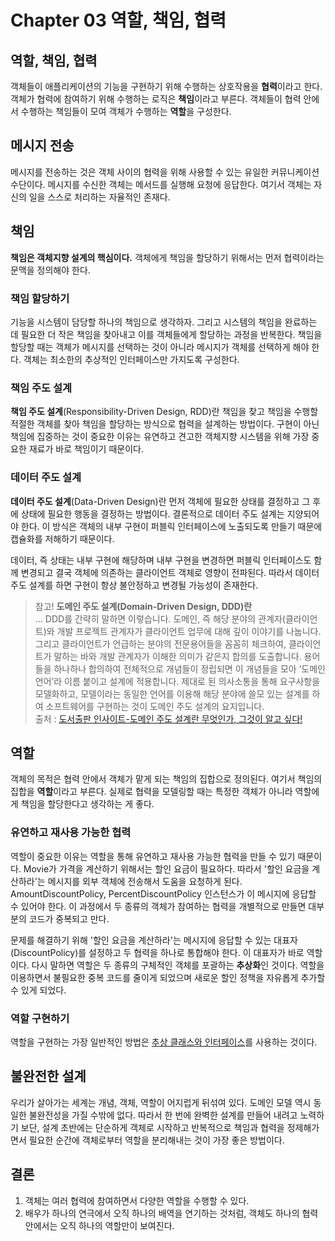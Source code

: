 # Chapter 03 역할, 책임, 협력

## 역할, 책임, 협력
객체들이 애플리케이션의 기능을 구현하기 위해 수행하는 상호작용을 **협력**이라고 한다. 객체가 협력에 참여하기 위해 수행하는 로직은 **책임**이라고 부른다. 객체들이 협력 안에서 수행하는 책임들이 모여 객체가 수행하는 **역할**을 구성한다.  

## 메시지 전송
메시지를 전송하는 것은 객체 사이의 협력을 위해 사용할 수 있는 유일한 커뮤니케이션 수단이다. 메시지를 수신한 객체는 메서드를 실행해 요청에 응답한다. 여기서 객체는 자신의 일을 스스로 처리하는 자율적인 존재다.

## 책임
**책임은 객체지향 설계의 핵심이다.** 객체에게 책임을 할당하기 위해서는 먼저 협력이라는 문맥을 정의해야 한다. 

### 책임 할당하기
기능을 시스템이 담당할 하나의 책임으로 생각하자. 그리고 시스템의 책임을 완료하는 데 필요한 더 작은 책임을 찾아내고 이를 객체들에게 할당하는 과정을 반복한다. 책임을 할당할 때는 객체가 메시지를 선택하는 것이 아니라 메시지가 객체를 선택하게 해야 한다. 객체는 최소한의 추상적인 인터페이스만 가지도록 구성한다.  

### 책임 주도 설계
**책임 주도 설계**(Responsibility-Driven Design, RDD)란 책임을 찾고 책임을 수행할 적절한 객체를 찾아 책임을 할당하는 방식으로 협력을 설계하는 방법이다. 구현이 아닌 책임에 집중하는 것이 중요한 이유는 유연하고 견고한 객체지향 시스템을 위해 가장 중요한 재료가 바로 책임이기 때문이다. 

### 데이터 주도 설계
**데이터 주도 설계**(Data-Driven Design)란 먼저 객체에 필요한 상태를 결정하고 그 후에 상태에 필요한 행동을 결정하는 방법이다. 결론적으로 데이터 주도 설계는 지양되어야 한다. 이 방식은 객체의 내부 구현이 퍼블릭 인터페이스에 노출되도록 만들기 때문에 캡슐화를 저해하기 때문이다.

데이터, 즉 상태는 내부 구현에 해당하며 내부 구현을 변경하면 퍼블릭 인터페이스도 함께 변경되고 결국 객체에 의존하는 클라이언트 객체로 영향이 전파된다. 따라서 데이터 주도 설계를 하면 구현이 항상 불안정하고 변경될 가능성이 존재한다. 

> 참고! **도메인 주도 설계(Domain-Driven Design, DDD)란**  
> ... DDD를 간략히 말하면 이렇습니다. 도메인, 즉 해당 분야의 관계자(클라이언트)와 개발 프로젝트 관계자가 클라이언트 업무에 대해 깊이 이야기를 나눕니다. 그리고 클라이언트가 언급하는 분야의 전문용어들을 꼼꼼히 체크하여, 클라이언트가 말하는 바와 개발 관계자가 이해한 의미가 같은지 합의를 도출합니다. 용어들을 하나하나 합의하여 전체적으로 개념들이 정립되면 이 개념들을 모아 ‘도메인 언어’라 이름 붙이고 설계에 적용합니다. 제대로 된 의사소통을 통해 요구사항을 모델화하고, 모델이라는 동일한 언어를 이용해 해당 분야에 쓸모 있는 설계를 하여 소프트웨어를 구현하는 것이 도메인 주도 설계의 요지입니다.  
> 출처 : [도서출판 인사이트-도메인 주도 설계란 무엇인가, 그것이 알고 싶다!](https://blog.insightbook.co.kr/2011/08/03/%EB%8F%84%EB%A9%94%EC%9D%B8-%EC%A3%BC%EB%8F%84-%EC%84%A4%EA%B3%84%EB%9E%80-%EB%AC%B4%EC%97%87%EC%9D%B8%EA%B0%80-%EA%B7%B8%EA%B2%83%EC%9D%B4-%EC%95%8C%EA%B3%A0-%EC%8B%B6%EB%8B%A4/)

## 역할
객체의 목적은 협력 안에서 객체가 맡게 되는 책임의 집합으로 정의된다. 여기서 책임의 집합을 **역할**이라고 부른다. 실제로 협력을 모델링할 때는 특정한 객체가 아니라 역할에게 책임을 할당한다고 생각하는 게 좋다.

### 유연하고 재사용 가능한 협력
역할이 중요한 이유는 역할을 통해 유연하고 재사용 가능한 협력을 만들 수 있기 때문이다. Movie가 가격을 계산하기 위해서는 할인 요금이 필요하다. 따라서 '할인 요금을 계산하라'는 메시지를 외부 객체에 전송해서 도움을 요청하게 된다. AmountDiscountPolicy, PercentDiscountPolicy 인스턴스가 이 메시지에 응답할 수 있어야 한다. 이 과정에서 두 종류의 객체가 참여하는 협력을 개별적으로 만들면 대부분의 코드가 중복되고 만다.  

문제를 해결하기 위해 '할인 요금을 계산하라'는 메시지에 응답할 수 있는 대표자(DiscountPolicy)를 설정하고 두 협력을 하나로 통합해야 한다. 이 대표자가 바로 역할이다. 다시 말하면 역할은 두 종류의 구체적인 객체를 포괄하는 **추상화**인 것이다. 역할을 이용하면서 불필요한 중복 코드를 줄이게 되었으며 새로운 할인 정책을 자유롭게 추가할 수 있게 되었다.  

### 역할 구현하기
역할을 구현하는 가장 일반적인 방법은 [추상 클래스와 인터페이스](https://github.com/yoo-jaein/object/blob/main/Chapter02.md#%EC%B6%94%EC%83%81-%ED%81%B4%EB%9E%98%EC%8A%A4-vs-%EC%9D%B8%ED%84%B0%ED%8E%98%EC%9D%B4%EC%8A%A4)를 사용하는 것이다.

## 불완전한 설계
우리가 살아가는 세계는 개념, 객체, 역할이 어지럽게 뒤섞여 있다. 도메인 모델 역시 동일한 불완전성을 가질 수밖에 없다. 따라서 한 번에 완벽한 설계를 만들어 내려고 노력하기 보단, 설계 초반에는 단순하게 객체로 시작하고 반복적으로 책임과 협력을 정제해가면서 필요한 순간에 객체로부터 역할을 분리해내는 것이 가장 좋은 방법이다.

## 결론
1. 객체는 여러 협력에 참여하면서 다양한 역할을 수행할 수 있다.
2. 배우가 하나의 연극에서 오직 하나의 배역을 연기하는 것처럼, 객체도 하나의 협력 안에서는 오직 하나의 역할만이 보여진다.
